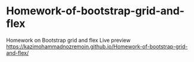 # Homework-of-bootstrap-grid-and-flex
Homework on Bootstrap grid and flex
Live preview
https://kazimohammadnozremoin.github.io/Homework-of-bootstrap-grid-and-flex/
